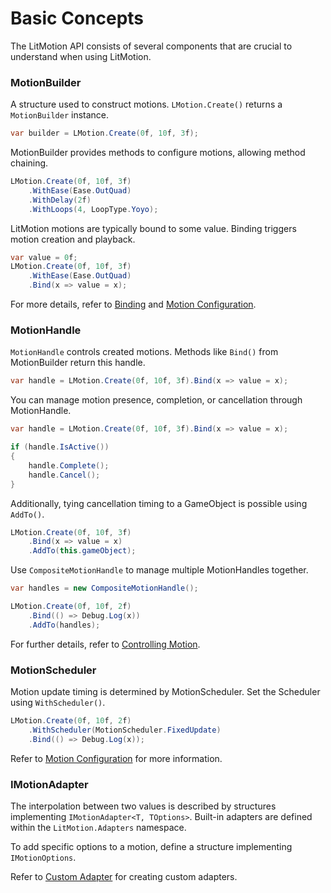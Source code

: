 # Basic Concepts

The LitMotion API consists of several components that are crucial to understand when using LitMotion.

### MotionBuilder

A structure used to construct motions. `LMotion.Create()` returns a `MotionBuilder` instance.

```cs
var builder = LMotion.Create(0f, 10f, 3f);
```

MotionBuilder provides methods to configure motions, allowing method chaining.

```cs
LMotion.Create(0f, 10f, 3f)
    .WithEase(Ease.OutQuad)
    .WithDelay(2f)
    .WithLoops(4, LoopType.Yoyo);
```

LitMotion motions are typically bound to some value. Binding triggers motion creation and playback.

```cs
var value = 0f;
LMotion.Create(0f, 10f, 3f)
    .WithEase(Ease.OutQuad)
    .Bind(x => value = x);
```

For more details, refer to [Binding](binding.md) and [Motion Configuration](motion-configuration.md).

### MotionHandle

`MotionHandle` controls created motions. Methods like `Bind()` from MotionBuilder return this handle.

```cs
var handle = LMotion.Create(0f, 10f, 3f).Bind(x => value = x);
```

You can manage motion presence, completion, or cancellation through MotionHandle.

```cs
var handle = LMotion.Create(0f, 10f, 3f).Bind(x => value = x);

if (handle.IsActive())
{
    handle.Complete();
    handle.Cancel();
}
```

Additionally, tying cancellation timing to a GameObject is possible using `AddTo()`.

```cs
LMotion.Create(0f, 10f, 3f)
    .Bind(x => value = x)
    .AddTo(this.gameObject);
```

Use `CompositeMotionHandle` to manage multiple MotionHandles together.

```cs
var handles = new CompositeMotionHandle();

LMotion.Create(0f, 10f, 2f)
    .Bind(() => Debug.Log(x))
    .AddTo(handles);
```

For further details, refer to [Controlling Motion](controlling-motion.md).

### MotionScheduler

Motion update timing is determined by MotionScheduler. Set the Scheduler using `WithScheduler()`.

```cs
LMotion.Create(0f, 10f, 2f)
    .WithScheduler(MotionScheduler.FixedUpdate)
    .Bind(() => Debug.Log(x));
```

Refer to [Motion Configuration](motion-configuration.md) for more information.

### IMotionAdapter

The interpolation between two values is described by structures implementing `IMotionAdapter<T, TOptions>`. Built-in adapters are defined within the `LitMotion.Adapters` namespace.

To add specific options to a motion, define a structure implementing `IMotionOptions`.

Refer to [Custom Adapter](custom-adapter.md) for creating custom adapters.
